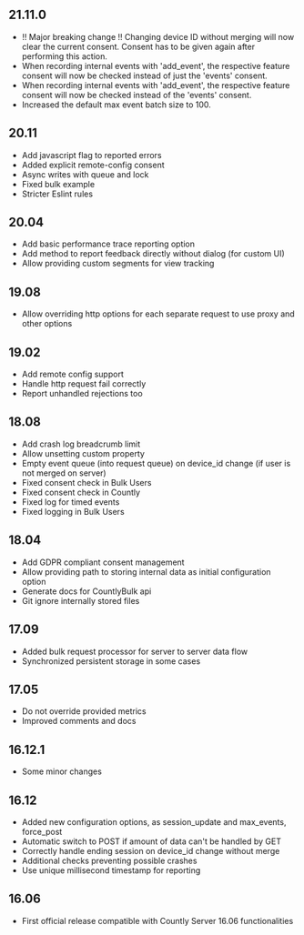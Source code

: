 ## 21.11.0
- !! Major breaking change !! Changing device ID without merging will now clear the current consent. Consent has to be given again after performing this action.
- When recording internal events with 'add_event', the respective feature consent will now be checked instead of just the 'events' consent. 
- When recording internal events with 'add_event', the respective feature consent will now be checked instead of the 'events' consent. 
- Increased the default max event batch size to 100.

## 20.11
- Add javascript flag to reported errors
- Added explicit remote-config consent
- Async writes with queue and lock
- Fixed bulk example
- Stricter Eslint rules

## 20.04
- Add basic performance trace reporting option
- Add method to report feedback directly without dialog (for custom UI)
- Allow providing custom segments for view tracking

## 19.08
- Allow overriding http options for each separate request to use proxy and other options

## 19.02
- Add remote config support
- Handle http request fail correctly
- Report unhandled rejections too

## 18.08
- Add crash log breadcrumb limit
- Allow unsetting custom property
- Empty event queue (into request queue) on device_id change (if user is not merged on server)
- Fixed consent check in Bulk Users
- Fixed consent check in Countly
- Fixed log for timed events
- Fixed logging in Bulk Users

## 18.04
- Add GDPR compliant consent management
- Allow providing path to storing internal data as initial configuration option
- Generate docs for CountlyBulk api
- Git ignore internally stored files

## 17.09
- Added bulk request processor for server to server data flow
- Synchronized persistent storage in some cases

## 17.05
- Do not override provided metrics
- Improved comments and docs

## 16.12.1
- Some minor changes

## 16.12
- Added new configuration options, as session_update and max_events, force_post
- Automatic switch to POST if amount of data can't be handled by GET
- Correctly handle ending session on device_id change without merge
- Additional checks preventing possible crashes
- Use unique millisecond timestamp for reporting

## 16.06
- First official release compatible with Countly Server 16.06 functionalities